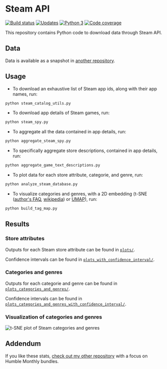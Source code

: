 # Steam API

[![Build status][Build image]][Build]
[![Updates][Dependency image]][PyUp]
[![Python 3][Python3 image]][PyUp]
[![Code coverage][Codecov image]][Codecov]

  [Build]: https://travis-ci.org/woctezuma/steam-api
  [Build image]: https://travis-ci.org/woctezuma/steam-api.svg?branch=master

  [PyUp]: https://pyup.io/repos/github/woctezuma/steam-api/
  [Dependency image]: https://pyup.io/repos/github/woctezuma/steam-api/shield.svg
  [Python3 image]: https://pyup.io/repos/github/woctezuma/steam-api/python-3-shield.svg

  [Codecov]: https://codecov.io/gh/woctezuma/steam-api
  [Codecov image]: https://codecov.io/gh/woctezuma/steam-api/branch/master/graph/badge.svg

This repository contains Python code to download data through Steam API.

## Data

Data is available as a snapshot in [another repository](https://github.com/woctezuma/steam-api-data).

## Usage

-   To download an exhaustive list of Steam app ids, along with their app names, run:
```bash
python steam_catalog_utils.py
```

-   To download app details of Steam games, run:
```bash
python steam_spy.py
```

-   To aggregate all the data contained in app details, run:
```bash
python aggregate_steam_spy.py
```

-   To specifically aggregate store descriptions, contained in app details, run:
```bash
python aggregate_game_text_descriptions.py
```

- To plot data for each store attribute, categorie, and genre, run:

```bash
python analyze_steam_database.py
```

- To visualize categories and genres, with a 2D embedding (t-SNE ([author's FAQ][tsne-author], [wikipedia][tsne-wiki]) or [UMAP][umap-code]), run:

```bash
python build_tag_map.py
```

## Results

### Store attributes

Outputs for each Steam store attribute can be found in [`plots/`](https://github.com/woctezuma/steam-api/wiki/Store-attributes).

Confidence intervals can be found in [`plots_with_confidence_interval/`](https://github.com/woctezuma/steam-api/wiki/Store-attributes-with-interval).

### Categories and genres

Outputs for each categorie and genre can be found in [`plots_categories_and_genres/`](https://github.com/woctezuma/steam-api/wiki/Categories).

Confidence intervals can be found in [`plots_categories_and_genres_with_confidence_interval/`](https://github.com/woctezuma/steam-api/wiki/Categories-with-interval).

### Visualization of categories and genres

![t-SNE plot of Steam categories and genres](https://raw.githubusercontent.com/wiki/woctezuma/steam-api/tag_map.png)

## Addendum

If you like these stats, [check out my other repository](https://github.com/woctezuma/humble-monthly) with a focus on Humble Monthly bundles.

[tsne-author]: <https://lvdmaaten.github.io/tsne/>
[tsne-wiki]: <https://en.wikipedia.org/wiki/T-distributed_stochastic_neighbor_embedding>
[umap-code]: <https://github.com/lmcinnes/umap>
